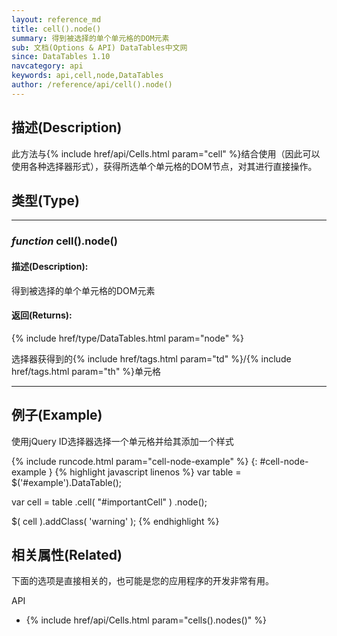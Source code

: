 ```yaml
---
layout: reference_md
title: cell().node()
summary: 得到被选择的单个单元格的DOM元素
sub: 文档(Options & API) DataTables中文网
since: DataTables 1.10
navcategory: api
keywords: api,cell,node,DataTables
author: /reference/api/cell().node()
---
```


## 描述(Description)

此方法与{% include href/api/Cells.html param="cell" %}结合使用（因此可以使用各种选择器形式），获得所选单个单元格的DOM节点，对其进行直接操作。

## 类型(Type)


---

### _function_ **cell().node()**

#### 描述(Description):
得到被选择的单个单元格的DOM元素


#### 返回(Returns):
{% include href/type/DataTables.html param="node" %}

选择器获得到的{% include href/tags.html param="td" %}/{% include href/tags.html param="th" %}单元格


--- 
    
## 例子(Example)

使用jQuery ID选择器选择一个单元格并给其添加一个样式

{% include runcode.html param="cell-node-example" %}
{: #cell-node-example }
{% highlight javascript linenos %}
var table = $('#example').DataTable();
 
var cell = table
    .cell( "#importantCell" )
    .node();
 
$( cell ).addClass( 'warning' );
{% endhighlight %}



## 相关属性(Related)
下面的选项是直接相关的，也可能是您的应用程序的开发非常有用。

API

- {% include href/api/Cells.html param="cells().nodes()" %}

